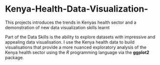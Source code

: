 # Kenya-Health-Data-Visualization-
This projects introduces  the trends in Kenyas health sector and a demonstration of new data visualization skills learnt

Part of the Data Skills is the ability to explore datasets with impressive and appealing data visualisation.
I use the Kenya health data to build visualisations that provide a more nuanced exploratory analysis of the Kenya health
sector using the *R* programming language via the **ggplot2** package.
